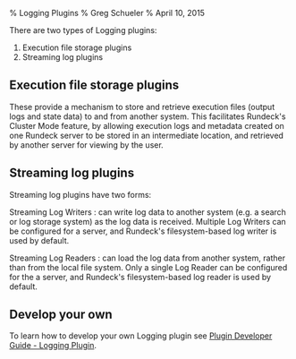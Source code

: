 % Logging Plugins
% Greg Schueler
% April 10, 2015

There are two types of Logging plugins:

1. Execution file storage plugins
2. Streaming log plugins

## Execution file storage plugins

These provide a mechanism to store and retrieve execution files (output logs and state data) to and from another system. This facilitates Rundeck's Cluster Mode feature, by allowing execution logs and metadata created on one Rundeck server to be stored in an intermediate location, and retrieved by another server for viewing by the user.

## Streaming log plugins

Streaming log plugins have two forms:

Streaming Log Writers
:   can write log data to another system (e.g. a search or log storage system) as the log data is received.  Multiple Log Writers can be configured for a server, and Rundeck's filesystem-based log writer is used by default.

Streaming Log Readers
:   can load the log data from another system, rather than from the local file system.  Only a single Log Reader can be configured for the a server, and Rundeck's filesystem-based log reader is used by default.

## Develop your own

To learn how to develop your own Logging plugin
see [Plugin Developer Guide - Logging Plugin](../developer/logging-plugin.html).
